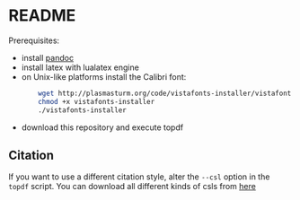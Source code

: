 README
================================================================================

Prerequisites:
- install [pandoc](http://pandoc.org)
- install latex with lualatex engine
- on Unix-like platforms install the Calibri font: 
    ~~~bash
        wget http://plasmasturm.org/code/vistafonts-installer/vistafonts-installer
        chmod +x vistafonts-installer
        ./vistafonts-installer
    ~~~
- download this repository and execute topdf

Citation
--------------------------------------------------------------------------------

If you want to use a different citation style, alter the `--csl` option in the
`topdf` script. You can download all different kinds of csls from
[here](https://github.com/citation-style-language/styles)
